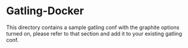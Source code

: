 Gatling-Docker
================

This directory contains a sample gatling conf with the graphite options turned on, please refer to that section and add it to your existing gatling conf.